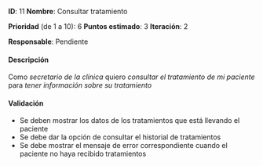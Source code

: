 **ID**: 11
**Nombre**: Consultar tratamiento

**Prioridad** (de 1 a 10): 6
**Puntos estimado**: 3
**Iteración**: 2

**Responsable**: Pendiente

#### Descripción

Como *secretario de la clínica* quiero *consultar el tratamiento de mi paciente* para *tener información sobre su tratamiento*

#### Validación

* Se deben mostrar los datos de los tratamientos que está llevando el paciente
* Se debe dar la opción de consultar el historial de tratamientos
* Se debe mostrar el mensaje de error correspondiente cuando el paciente no haya recibido tratamientos
